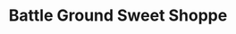 ---
title: "Battle Ground Sweet Shoppe"
url: /battle-ground/battle-ground-sweet-shoppe/
shop: pastry
---